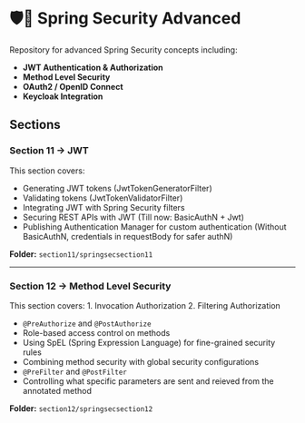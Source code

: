 # 🛡️🌿 Spring Security Advanced

Repository for advanced Spring Security concepts including:
- **JWT Authentication & Authorization**
- **Method Level Security**
- **OAuth2 / OpenID Connect**
- **Keycloak Integration**

## Sections

### Section 11 → JWT
This section covers:
- Generating JWT tokens (JwtTokenGeneratorFilter)
- Validating tokens (JwtTokenValidatorFilter)
- Integrating JWT with Spring Security filters
- Securing REST APIs with JWT (Till now: BasicAuthN + Jwt)
- Publishing Authentication Manager for custom authentication (Without BasicAuthN, credentials in requestBody for safer authN) 

**Folder:** `section11/springsecsection11`

---

### Section 12 → Method Level Security
This section covers: 1. Invocation Authorization 2. Filtering Authorization
- `@PreAuthorize` and `@PostAuthorize`
- Role-based access control on methods
- Using SpEL (Spring Expression Language) for fine-grained security rules
- Combining method security with global security configurations
- `@PreFilter` and `@PostFilter`
- Controlling what specific parameters are sent and reieved from the annotated method

**Folder:** `section12/springsecsection12`


